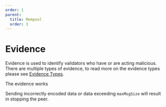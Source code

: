 ```yaml
---
order: 1
parent:
  title: Mempool
  order: 3
---
```


# Evidence

Evidence is used to identify validators who have or are acting malicious. There are multiple types of evidence, to read more on the evidence types please see [Evidence Types](https://docs.tendermint.com/master/spec/core/data_structures.html#evidence).

The evidence works 



Sending incorrectly encoded data or data exceeding `maxMsgSize` will result
in stopping the peer.
